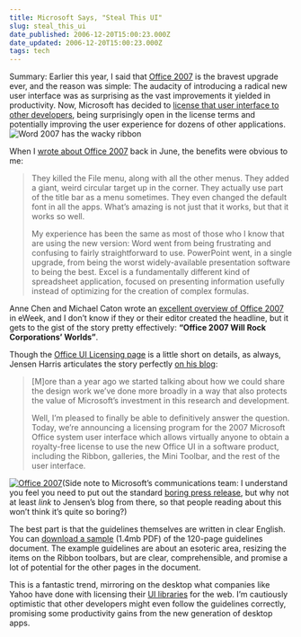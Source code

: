 ```yaml
---
title: Microsoft Says, "Steal This UI"
slug: steal_this_ui
date_published: 2006-12-20T15:00:23.000Z
date_updated: 2006-12-20T15:00:23.000Z
tags: tech
---
```


Summary: Earlier this year, I said that [Office 2007](http://www.dashes.com/anil/2006/06/19/office_2007_is_) is the bravest upgrade ever, and the reason was simple: The audacity of introducing a radical new user interface was as surprising as the vast improvements it yielded in productivity. Now, Microsoft has decided to [license that user interface to other developers](http://msdn2.microsoft.com/en-us/office/aa973809.aspx), being surprisingly open in the license terms and potentially improving the user experience for dozens of other applications.
![Word 2007 has the wacky ribbon](http://www.dashes.com/anil/word2007.png)

When I [wrote about Office 2007](http://www.dashes.com/anil/2006/06/19/office_2007_is_) back in June, the benefits were obvious to me:

> They killed the File menu, along with all the other menus. They added a giant, weird circular target up in the corner. They actually use part of the title bar as a menu sometimes. They even changed the default font in all the apps. What’s amazing is not just that it works, but that it works so well.
> 
> My experience has been the same as most of those who I know that are using the new version: Word went from being frustrating and confusing to fairly straightforward to use. PowerPoint went, in a single upgrade, from being the worst widely-available presentation software to being the best. Excel is a fundamentally different kind of spreadsheet application, focused on presenting information usefully instead of optimizing for the creation of complex formulas.

Anne Chen and Michael Caton wrote an [excellent overview of Office 2007](http://www.serveriq.net/print_article2/0,1217,a=196017,00.asp) in eWeek, and I don’t know if they or their editor created the headline, but it gets to the gist of the story pretty effectively: **“Office 2007 Will Rock Corporations’ Worlds”**.

Though the [Office UI Licensing page](http://msdn2.microsoft.com/en-us/office/aa973809.aspx) is a little short on details, as always, Jensen Harris articulates the story perfectly [on his blog](http://blogs.msdn.com/jensenh/archive/2006/11/21/licensing-the-2007-microsoft-office-user-interface.aspx):

> [M]ore than a year ago we started talking about how we could share the design work we’ve done more broadly in a way that also protects the value of Microsoft’s investment in this research and development.
> 
> Well, I’m pleased to finally be able to definitively answer the question. Today, we’re announcing a licensing program for the 2007 Microsoft Office system user interface which allows virtually anyone to obtain a royalty-free license to use the new Office UI in a software product, including the Ribbon, galleries, the Mini Toolbar, and the rest of the user interface.

[![Office 2007](http://www.dashes.com/anil/images/office-2007.jpg)](http://www.amazon.com/exec/obidos/ASIN/B000HCVR30/2020-20)(Side note to Microsoft’s communications team: I understand you feel you need to put out the standard [boring press release](http://www.microsoft.com/presspass/features/2006/nov06/11-21officeui.mspx), but why not at least *link* to Jensen’s blog from there, so that people reading about this won’t think it’s quite so boring?)

The best part is that the guidelines themselves are written in clear English. You can [download a sample](http://officeblogs.net/UI/Preview%202007%20Microsoft%20Office%20System%20UI%20Design%20Guidelines.pdf) (1.4mb PDF) of the 120-page guidelines document. The example guidelines are about an esoteric area, resizing the items on the Ribbon toolbars, but are clear, comprehensible, and promise a lot of potential for the other pages in the document.

This is a fantastic trend, mirroring on the desktop what companies like Yahoo have done with licensing their [UI libraries](http://developer.yahoo.com/yui/) for the web. I’m cautiously optimistic that other developers might even follow the guidelines correctly, promising some productivity gains from the new generation of desktop apps.
